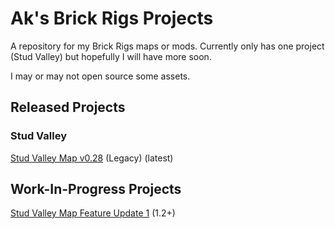 # Ak's Brick Rigs Projects

A repository for my Brick Rigs maps or mods. 
Currently only has one project (Stud Valley) but hopefully I will have more soon.

I may or may not open source some assets.

## Released Projects

### Stud Valley
[Stud Valley Map v0.28](https://github.com/Like47ak/Ak-s-Brick-Rigs-Projects/releases/tag/v0.28) (Legacy) (latest)


## Work-In-Progress Projects

[Stud Valley Map Feature Update 1](https://github.com/Like47ak/Ak-s-Brick-Rigs-Projects/projects/3) (1.2+)
